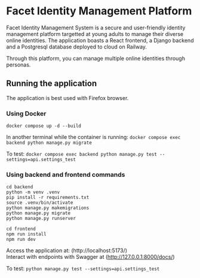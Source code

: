 # Facet Identity Management Platform
Facet Identity Management System is a secure and user-friendly identity management platform targetted at young adults to manage their diverse online identities. The application boasts a React frontend, a Django backend and a Postgresql database deployed to cloud on Railway.

Through this platform, you can manage multiple online identities through personas.

## Running the application

The application is best used with Firefox browser.

### Using Docker
`docker compose up -d --build`

In another terminal while the container is running:
`docker compose exec backend python manage.py migrate`

To test:
`docker compose exec backend python manage.py test --settings=api.settings_test`

### Using backend and frontend commands
`cd backend` <br>
`python -m venv .venv` <br>
`pip install -r requirements.txt` <br>
`source .venv/bin/activate` <br>
`python manage.py makemigrations` <br>
`python manage.py migrate` <br>
`python manage.py runserver` <br>

`cd frontend` <br>
`npm run install` <br>
`npm run dev` <br>

Access the application at: (http://localhost:5173/) <br>
Interact with endpoints with Swagger at (http://127.0.0.1:8000/docs/)

To test:
`python manage.py test --settings=api.settings_test`